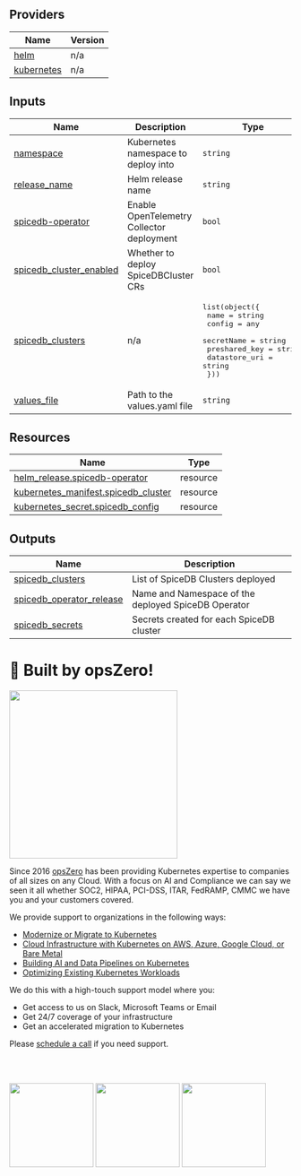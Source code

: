 <!-- BEGIN_TF_DOCS -->

## Providers

| Name | Version |
|------|---------|
| <a name="provider_helm"></a> [helm](#provider\_helm) | n/a |
| <a name="provider_kubernetes"></a> [kubernetes](#provider\_kubernetes) | n/a |
## Inputs

| Name | Description | Type | Default | Required |
|------|-------------|------|---------|:--------:|
| <a name="input_namespace"></a> [namespace](#input\_namespace) | Kubernetes namespace to deploy into | `string` | `"spicedb-system"` | no |
| <a name="input_release_name"></a> [release\_name](#input\_release\_name) | Helm release name | `string` | `"spicedb-operator"` | no |
| <a name="input_spicedb-operator"></a> [spicedb-operator](#input\_spicedb-operator) | Enable OpenTelemetry Collector deployment | `bool` | `false` | no |
| <a name="input_spicedb_cluster_enabled"></a> [spicedb\_cluster\_enabled](#input\_spicedb\_cluster\_enabled) | Whether to deploy SpiceDBCluster CRs | `bool` | `true` | no |
| <a name="input_spicedb_clusters"></a> [spicedb\_clusters](#input\_spicedb\_clusters) | n/a | <pre>list(object({<br/>    name          = string<br/>    config        = any<br/>    secretName    = string<br/>    preshared_key = string<br/>    datastore_uri = string<br/>  }))</pre> | `[]` | no |
| <a name="input_values_file"></a> [values\_file](#input\_values\_file) | Path to the values.yaml file | `string` | `""` | no |
## Resources

| Name | Type |
|------|------|
| [helm_release.spicedb-operator](https://registry.terraform.io/providers/hashicorp/helm/latest/docs/resources/release) | resource |
| [kubernetes_manifest.spicedb_cluster](https://registry.terraform.io/providers/hashicorp/kubernetes/latest/docs/resources/manifest) | resource |
| [kubernetes_secret.spicedb_config](https://registry.terraform.io/providers/hashicorp/kubernetes/latest/docs/resources/secret) | resource |
## Outputs

| Name | Description |
|------|-------------|
| <a name="output_spicedb_clusters"></a> [spicedb\_clusters](#output\_spicedb\_clusters) | List of SpiceDB Clusters deployed |
| <a name="output_spicedb_operator_release"></a> [spicedb\_operator\_release](#output\_spicedb\_operator\_release) | Name and Namespace of the deployed SpiceDB Operator |
| <a name="output_spicedb_secrets"></a> [spicedb\_secrets](#output\_spicedb\_secrets) | Secrets created for each SpiceDB cluster |
# 🚀 Built by opsZero!

<a href="https://opszero.com"><img src="https://opszero.com/wp-content/uploads/2024/07/opsZero_logo_svg.svg" width="300px"/></a>

Since 2016 [opsZero](https://opszero.com) has been providing Kubernetes
expertise to companies of all sizes on any Cloud. With a focus on AI and
Compliance we can say we seen it all whether SOC2, HIPAA, PCI-DSS, ITAR,
FedRAMP, CMMC we have you and your customers covered.

We provide support to organizations in the following ways:

- [Modernize or Migrate to Kubernetes](https://opszero.com/solutions/modernization/)
- [Cloud Infrastructure with Kubernetes on AWS, Azure, Google Cloud, or Bare Metal](https://opszero.com/solutions/cloud-infrastructure/)
- [Building AI and Data Pipelines on Kubernetes](https://opszero.com/solutions/ai/)
- [Optimizing Existing Kubernetes Workloads](https://opszero.com/solutions/optimized-workloads/)

We do this with a high-touch support model where you:

- Get access to us on Slack, Microsoft Teams or Email
- Get 24/7 coverage of your infrastructure
- Get an accelerated migration to Kubernetes

Please [schedule a call](https://calendly.com/opszero-llc/discovery) if you need support.

<br/><br/>

<div style="display: block">
  <img src="https://opszero.com/wp-content/uploads/2024/07/aws-advanced.png" width="150px" />
  <img src="https://opszero.com/wp-content/uploads/2024/07/AWS-public-sector.png" width="150px" />
  <img src="https://opszero.com/wp-content/uploads/2024/07/AWS-eks.png" width="150px" />
</div>
<!-- END_TF_DOCS -->